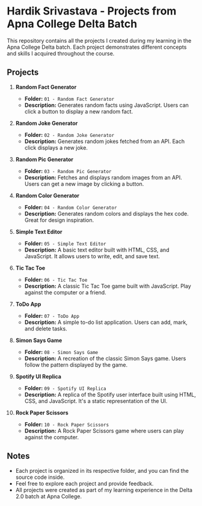 # Hardik Srivastava - Projects from Apna College Delta Batch

This repository contains all the projects I created during my learning in the Apna College Delta batch. Each project demonstrates different concepts and skills I acquired throughout the course.

## Projects

1. **Random Fact Generator**
   - **Folder:** `01 - Random Fact Generator`
   - **Description:** Generates random facts using JavaScript. Users can click a button to display a new random fact.

2. **Random Joke Generator**
   - **Folder:** `02 - Random Joke Generator`
   - **Description:** Generates random jokes fetched from an API. Each click displays a new joke.

3. **Random Pic Generator**
   - **Folder:** `03 - Random Pic Generator`
   - **Description:** Fetches and displays random images from an API. Users can get a new image by clicking a button.

4. **Random Color Generator**
   - **Folder:** `04 - Random Color Generator`
   - **Description:** Generates random colors and displays the hex code. Great for design inspiration.

5. **Simple Text Editor**
   - **Folder:** `05 - Simple Text Editor`
   - **Description:** A basic text editor built with HTML, CSS, and JavaScript. It allows users to write, edit, and save text.

6. **Tic Tac Toe**
   - **Folder:** `06 - Tic Tac Toe`
   - **Description:** A classic Tic Tac Toe game built with JavaScript. Play against the computer or a friend.

7. **ToDo App**
   - **Folder:** `07 - ToDo App`
   - **Description:** A simple to-do list application. Users can add, mark, and delete tasks.

8. **Simon Says Game**
   - **Folder:** `08 - Simon Says Game`
   - **Description:** A recreation of the classic Simon Says game. Users follow the pattern displayed by the game.

9. **Spotify UI Replica**
   - **Folder:** `09 - Spotify UI Replica`
   - **Description:** A replica of the Spotify user interface built using HTML, CSS, and JavaScript. It's a static representation of the UI.

10. **Rock Paper Scissors**
    - **Folder:** `10 - Rock Paper Scissors`
    - **Description:** A Rock Paper Scissors game where users can play against the computer.

## Notes
- Each project is organized in its respective folder, and you can find the source code inside.
- Feel free to explore each project and provide feedback.
- All projects were created as part of my learning experience in the Delta 2.0 batch at Apna College.

